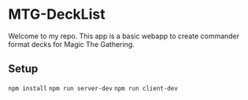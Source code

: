 # MTG-DeckList

Welcome to my repo. This app is a basic webapp to create commander format decks for Magic The Gathering.

## Setup
`npm install`
`npm run server-dev`
`npm run client-dev`

